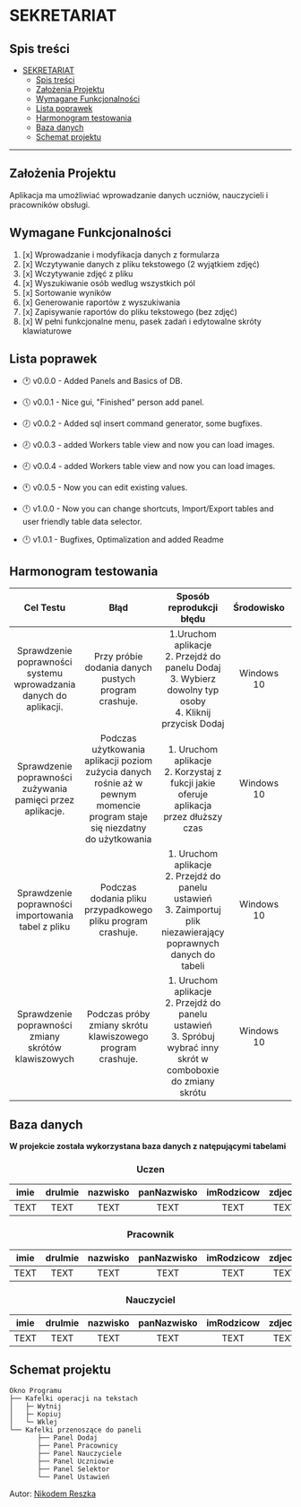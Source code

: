 # SEKRETARIAT

## Spis treści

- [SEKRETARIAT](#sekretariat)
  - [Spis treści](#spis-treści)
  - [Założenia Projektu](#założenia-projektu)
  - [Wymagane Funkcjonalności](#wymagane-funkcjonalności)
  - [Lista poprawek](#lista-poprawek)
  - [Harmonogram testowania](#harmonogram-testowania)
  - [Baza danych](#baza-danych)
  - [Schemat projektu](#schemat-projektu)

----

## Założenia Projektu

Aplikacja ma umożliwiać wprowadzanie danych uczniów, nauczycieli i pracowników obsługi.

## Wymagane Funkcjonalności

1. [x] Wprowadzanie i modyfikacja danych z formularza
2. [x] Wczytywanie danych z pliku tekstowego (2 wyjątkiem zdjęć)
3. [x] Wczytywanie zdjęć z pliku
4. [x] Wyszukiwanie osób wedlug wszystkich pól
5. [x] Sortowanie wyników
6. [x] Generowanie raportów z wyszukiwania
7. [x] Zapisywanie raportów do pliku tekstowego (bez zdjęć)
8. [x] W pełni funkcjonalne menu, pasek zadań i edytowalne skróty klawiaturowe

## Lista poprawek

- 🕐 v0.0.0 - Added Panels and Basics of DB.

- 🕔 v0.0.1 - Nice gui, "Finished" person add panel.

- 🕖 v0.0.2 - Added sql insert command generator, some bugfixes.

- 🕗 v0.0.3 - added Workers table view and now you can load images.

- 🕘 v0.0.4 - added Workers table view and now you can load images.

- 🕚 v0.0.5 - Now you can edit existing values.
  
- 🕛 v1.0.0 - Now you can change shortcuts, Import/Export tables and user friendly table data selector.

- 🕛 v1.0.1 - Bugfixes, Optimalization and added Readme

## Harmonogram testowania

|                               Cel Testu                              |                                                                Błąd                                                                |                                                  Sposób reprodukcji błędu                                                 | Środowisko |                                    Oczekiwany rezultat                                   | Priorytet |   Status   |
|:--------------------------------------------------------------------:|:----------------------------------------------------------------------------------------------------------------------------------:|:-------------------------------------------------------------------------------------------------------------------------:|:----------:|:----------------------------------------------------------------------------------------:|:---------:|:----------:|
| Sprawdzenie poprawności systemu<br>wprowadzania danych do aplikacji. |                                       Przy próbie dodania danych<br>pustych program crashuje.                                      |       1.Uruchom aplikacje<br>2. Przejdź do panelu Dodaj<br>3. Wybierz dowolny typ osoby<br>4. Kliknij przycisk Dodaj      | Windows 10 | Wyświetlenie informacji<br>o braku wprowadzonych danych.<br>/<br>Dodanie pustych danych. |   Wysoki  | Rozwiązane |
|     Sprawdzenie poprawności zużywania<br>pamięci przez aplikacje.    | Podczas użytkowania aplikacji poziom zużycia danych <br>rośnie aż w pewnym momencie program staje się niezdatny <br>do użytkowania |                1. Uruchom aplikacje<br>2. Korzystaj z fukcji jakie <br>oferuje aplikacja przez dłuższy czas               | Windows 10 |      Przybliżony do początkowego poziom <br>zużycia pamięci po dłuższym użytkowaniu.     |   Średni  | Rozwiązane |
|         Sprawdzenie poprawności importowania<br>tabel z pliku        |                                   Podczas dodania pliku przypadkowego <br>pliku program crashuje.                                  | 1. Uruchom aplikacje<br>2. Przejdź do panelu ustawień<br>3. Zaimportuj plik niezawierający<br>poprawnych danych do tabeli | Windows 10 |                Informacja o tym, że tabela<br>zawiera nieprawidłowe dane.                |   Wysoki  | Rozwiązane |
|        Sprawdzenie poprawności zmiany<br> skrótów klawiszowych       |                                   Podczas próby zmiany skrótu<br> klawiszowego program crashuje.                                   |  1. Uruchom aplikacje<br>2. Przejdź do panelu ustawień<br>3. Spróbuj wybrać inny skrót w<br> comboboxie do zmiany skrótu  | Windows 10 |                                Zmiana skrótu klawiszowego                                |   Wysoki  | Rozwiązane |

## Baza danych

**W projekcie została wykorzystana baza danych z natępującymi tabelami**

### <p align="center">Uczen</P>

<center>

| imie | druImie | nazwisko | panNazwisko | imRodzicow | zdjecie | plec | pesel |  dataUr  | klasa | grupyJez |
|:----:|:-------:|:--------:|:-----------:|:----------:|:-------:|:----:|:-----:|:--------:|:-----:|:--------:|
| TEXT |   TEXT  |   TEXT   |     TEXT    |    TEXT    |   TEXT  | TEXT |  TEXT | DATETIME |  TEXT |   TEXT   |

</center>

### <p align="center">Pracownik</P>

<center>

| imie | druImie | nazwisko | panNazwisko | imRodzicow | zdjecie | plec | pesel |  dataUr  |  dataZat | opisStan | etat |
|:----:|:-------:|:--------:|:-----------:|:----------:|:-------:|:----:|:-----:|:--------:|:--------:|:--------:|:----:|
| TEXT |   TEXT  |   TEXT   |     TEXT    |    TEXT    |   TEXT  | TEXT |  TEXT | DATETIME | DATETIME |   TEXT   | TEXT |

</center>

### <p align="center">Nauczyciel</P>

<center>

| imie | druImie | nazwisko | panNazwisko | imRodzicow | zdjecie | plec | pesel |  dataUr  |  dataZat | przedmiotyNau | wychowawstwo | klasyZGodz |
|:----:|:-------:|:--------:|:-----------:|:----------:|:-------:|:----:|:-----:|:--------:|:--------:|:-------------:|:------------:|:----------:|
| TEXT |   TEXT  |   TEXT   |     TEXT    |    TEXT    |   TEXT  | TEXT |  TEXT | DATETIME | DATETIME |      TEXT     |     TEXT     |    TEXT    |

</center>

## Schemat projektu

```text
Okno Programu
├── Kafelki operacji na tekstach
│   ├─ Wytnij
│   ├─ Kopiuj
│   └─ Wklej
└── Kafelki przenoszące do paneli
       ├── Panel Dodaj
       ├── Panel Pracownicy
       ├── Panel Nauczyciele
       ├── Panel Uczniowie
       ├── Panel Selektor
       └── Panel Ustawień

```

Autor: [Nikodem Reszka](https://github.com/n-kodem)

